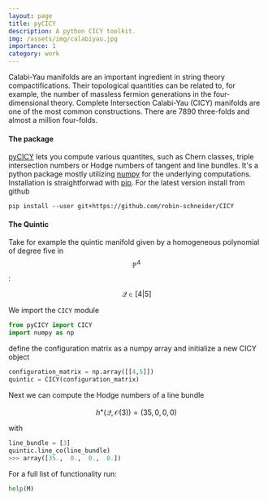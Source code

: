 ```yaml
---
layout: page
title: pyCICY
description: A python CICY toolkit.
img: /assets/img/calabiyau.jpg
importance: 1
category: work
---
```


Calabi-Yau manifolds are an important ingredient in string theory compactifications. Their topological quantities can be related to, for example, the number of massless fermion generations in the four-dimensional theory. Complete Intersection Calabi-Yau (CICY) manifolds are one of the most common constructions. There are 7890 three-folds and almost a million four-folds.

#### The package

[pyCICY](https://github.com/robin-schneider/CICY) lets you compute various quantites, such as Chern classes, triple intersection numbers or Hodge numbers of tangent and line bundles. It's a python package mostly utilizing [numpy](https://numpy.org/) for the underlying computations. Installation is straightforwad with [pip](https://pypi.org/project/pip/). For the latest version install from github

```console
pip install --user git+https://github.com/robin-schneider/CICY
```

#### The Quintic

Take for example the quintic manifold given by a homogeneous polynomial of degree five in $$\mathbb{P}^4$$:

$$
\mathcal{Q} \in [4|5]
$$

We import the `CICY` module

```python
from pyCICY import CICY
import numpy as np
```

define the configuration matrix as a numpy array and initialize a new CICY object

```python
configuration_matrix = np.array([[4,5]])
quintic = CICY(configuration_matrix)
```

Next we can compute the Hodge numbers of a line bundle

$$
h^\bullet (\mathcal{Q}, \mathcal{O}(3)) = (35,0,0,0)
$$

with

```python
line_bundle = [3]
quintic.line_co(line_bundle)
>>> array([35.,  0.,  0.,  0.])
```

For a full list of functionality run:

```python
help(M)
```
